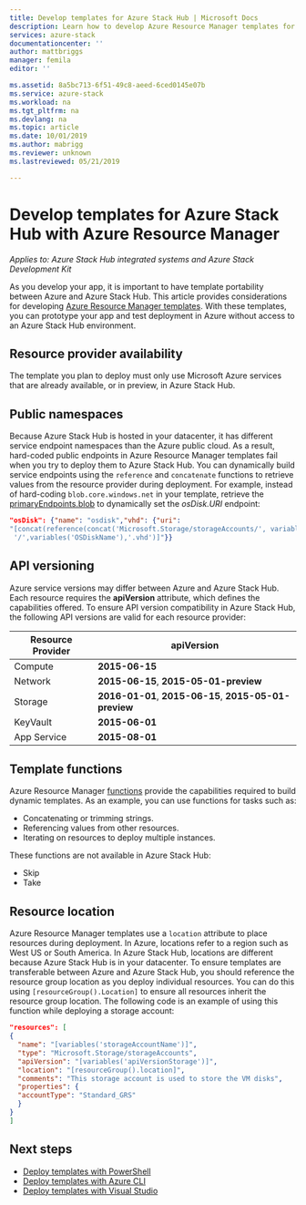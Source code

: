```yaml
---
title: Develop templates for Azure Stack Hub | Microsoft Docs
description: Learn how to develop Azure Resource Manager templates for app portability between Azure and Azure Stack Hub.
services: azure-stack
documentationcenter: ''
author: mattbriggs
manager: femila
editor: ''

ms.assetid: 8a5bc713-6f51-49c8-aeed-6ced0145e07b
ms.service: azure-stack
ms.workload: na
ms.tgt_pltfrm: na
ms.devlang: na
ms.topic: article
ms.date: 10/01/2019
ms.author: mabrigg
ms.reviewer: unknown
ms.lastreviewed: 05/21/2019

---
```


# Develop templates for Azure Stack Hub with Azure Resource Manager

*Applies to: Azure Stack Hub integrated systems and Azure Stack Development Kit*

As you develop your app, it is important to have template portability between Azure and Azure Stack Hub. This article provides considerations for developing [Azure Resource Manager templates](https://download.microsoft.com/download/E/A/4/EA4017B5-F2ED-449A-897E-BD92E42479CE/Getting_Started_With_Azure_Resource_Manager_white_paper_EN_US.pdf). With these templates, you can prototype your app and test deployment in Azure without access to an Azure Stack Hub environment.

## Resource provider availability

The template you plan to deploy must only use Microsoft Azure services that are already available, or in preview, in Azure Stack Hub.

## Public namespaces

Because Azure Stack Hub is hosted in your datacenter, it has different service endpoint namespaces than the Azure public cloud. As a result, hard-coded public endpoints in Azure Resource Manager templates fail when you try to deploy them to Azure Stack Hub. You can dynamically build service endpoints using the `reference` and `concatenate` functions to retrieve values from the resource provider during deployment. For example, instead of hard-coding `blob.core.windows.net` in your template, retrieve the [primaryEndpoints.blob](https://github.com/Azure/AzureStack-QuickStart-Templates/blob/master/101-vm-windows-create/azuredeploy.json#L175) to dynamically set the *osDisk.URI* endpoint:

```json
"osDisk": {"name": "osdisk","vhd": {"uri":
"[concat(reference(concat('Microsoft.Storage/storageAccounts/', variables('storageAccountName')), '2015-06-15').primaryEndpoints.blob, variables('vmStorageAccountContainerName'),
 '/',variables('OSDiskName'),'.vhd')]"}}
```

## API versioning

Azure service versions may differ between Azure and Azure Stack Hub. Each resource requires the **apiVersion** attribute, which defines the capabilities offered. To ensure API version compatibility in Azure Stack Hub, the following API versions are valid for each resource provider:

| Resource Provider | apiVersion |
| --- | --- |
| Compute |**2015-06-15** |
| Network |**2015-06-15**, **2015-05-01-preview** |
| Storage |**2016-01-01**, **2015-06-15**, **2015-05-01-preview** |
| KeyVault | **2015-06-01** |
| App Service |**2015-08-01** |

## Template functions

Azure Resource Manager [functions](/azure/azure-resource-manager/resource-group-template-functions) provide the capabilities required to build dynamic templates. As an example, you can use functions for tasks such as:

* Concatenating or trimming strings.
* Referencing values from other resources.
* Iterating on resources to deploy multiple instances.

These functions are not available in Azure Stack Hub:

* Skip
* Take

## Resource location

Azure Resource Manager templates use a `location` attribute to place resources during deployment. In Azure, locations refer to a region such as West US or South America. In Azure Stack Hub, locations are different because Azure Stack Hub is in your datacenter. To ensure templates are transferable between Azure and Azure Stack Hub, you should reference the resource group location as you deploy individual resources. You can do this using `[resourceGroup().Location]` to ensure all resources inherit the resource group location. The following code is an example of using this function while deploying a storage account:

```json
"resources": [
{
  "name": "[variables('storageAccountName')]",
  "type": "Microsoft.Storage/storageAccounts",
  "apiVersion": "[variables('apiVersionStorage')]",
  "location": "[resourceGroup().location]",
  "comments": "This storage account is used to store the VM disks",
  "properties": {
  "accountType": "Standard_GRS"
  }
}
]
```

## Next steps

* [Deploy templates with PowerShell](azure-stack-deploy-template-powershell.md)
* [Deploy templates with Azure CLI](azure-stack-deploy-template-command-line.md)
* [Deploy templates with Visual Studio](azure-stack-deploy-template-visual-studio.md)
